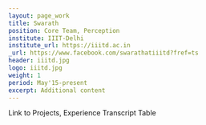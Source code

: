 ```yaml
---
layout: page_work
title: Swarath
position: Core Team, Perception
institute: IIIT-Delhi
institute_url: https://iiitd.ac.in
_url: https://www.facebook.com/swarathatiiitd?fref=ts
header: iiitd.jpg
logo: iiitd.jpg
weight: 1
period: May'15-present
excerpt: Additional content
---
```

Link to Projects, Experience
Transcript Table